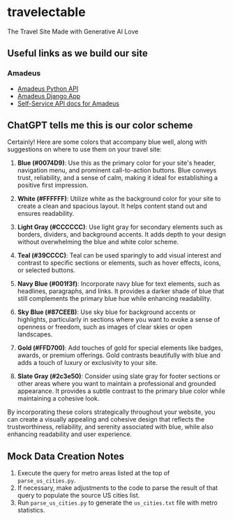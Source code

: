 # travelectable
The Travel Site Made with Generative AI Love 

## Useful links as we build our site
### Amadeus
* [Amadeus Python API](https://github.com/amadeus4dev/amadeus-python)
* [Amadeus Django App](https://github.com/amadeus4dev/amadeus-hotel-booking-django/blob/master/amadeus_demo_api/demo/views.py)
* [Self-Service API docs for Amadeus](https://developers.amadeus.com/self-service/apis-docs)

## ChatGPT tells me this is our color scheme ##
Certainly! Here are some colors that accompany blue well, along with suggestions on where to use them on your travel site:

1. **Blue (#0074D9)**: Use this as the primary color for your site's header, navigation menu, and prominent call-to-action buttons. Blue conveys trust, reliability, and a sense of calm, making it ideal for establishing a positive first impression.

2. **White (#FFFFFF)**: Utilize white as the background color for your site to create a clean and spacious layout. It helps content stand out and ensures readability.

3. **Light Gray (#CCCCCC)**: Use light gray for secondary elements such as borders, dividers, and background accents. It adds depth to your design without overwhelming the blue and white color scheme.

4. **Teal (#39CCCC)**: Teal can be used sparingly to add visual interest and contrast to specific sections or elements, such as hover effects, icons, or selected buttons.

5. **Navy Blue (#001f3f)**: Incorporate navy blue for text elements, such as headlines, paragraphs, and links. It provides a darker shade of blue that still complements the primary blue hue while enhancing readability.

6. **Sky Blue (#87CEEB)**: Use sky blue for background accents or highlights, particularly in sections where you want to evoke a sense of openness or freedom, such as images of clear skies or open landscapes.

7. **Gold (#FFD700)**: Add touches of gold for special elements like badges, awards, or premium offerings. Gold contrasts beautifully with blue and adds a touch of luxury or exclusivity to your site.

8. **Slate Gray (#2c3e50)**: Consider using slate gray for footer sections or other areas where you want to maintain a professional and grounded appearance. It provides a subtle contrast to the primary blue color while maintaining a cohesive look.

By incorporating these colors strategically throughout your website, you can create a visually appealing and cohesive design that reflects the trustworthiness, reliability, and serenity associated with blue, while also enhancing readability and user experience.

## Mock Data Creation Notes
1. Execute the query for metro areas listed at the top of `parse_us_cities.py`.
2. If necessary, make adjustments to the code to parse the result of that query to populate
the source US cities list.
3. Run `parse_us_cities.py` to generate the `us_cities.txt` file with metro statistics.

